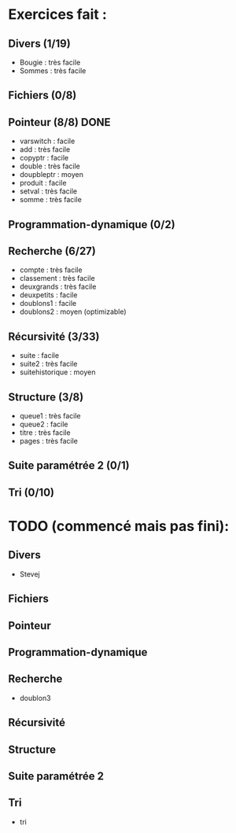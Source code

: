 # Exercices fait :
## Divers (1/19)
- Bougie        : très facile
- Sommes        : très facile
## Fichiers (0/8)
## Pointeur (8/8)               DONE
- varswitch     : facile
- add           : très facile
- copyptr       : facile
- double        : très facile
- doupbleptr    : moyen
- produit       : facile
- setval        : très facile
- somme         : très facile
## Programmation-dynamique (0/2)
## Recherche (6/27)
- compte        : très facile
- classement    : très facile
- deuxgrands    : très facile
- deuxpetits    : facile
- doublons1     : facile
- doublons2     : moyen         (optimizable)
## Récursivité (3/33)
- suite         : facile
- suite2        : très facile 
- suitehistorique : moyen
## Structure (3/8)
- queue1        : très facile
- queue2        : facile
- titre         : très facile
- pages         : très facile
## Suite paramétrée 2 (0/1)
## Tri (0/10)

# TODO (commencé mais pas fini):
## Divers
- Stevej
## Fichiers
## Pointeur
## Programmation-dynamique
## Recherche
- doublon3
## Récursivité
## Structure
## Suite paramétrée 2
## Tri
- tri